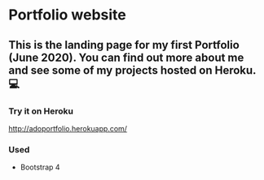 # Portfolio website

## This is the landing page for my first Portfolio (June 2020). You can find out more about me and see some of my projects hosted on Heroku. :computer:

### Try it on Heroku

http://adoportfolio.herokuapp.com/

### Used
* Bootstrap 4
